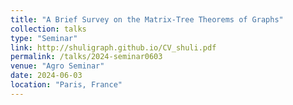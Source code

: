 ```yaml
---
title: "A Brief Survey on the Matrix-Tree Theorems of Graphs"
collection: talks
type: "Seminar"
link: http://shuligraph.github.io/CV_shuli.pdf
permalink: /talks/2024-seminar0603
venue: "Agro Seminar"
date: 2024-06-03
location: "Paris, France"
---
```

